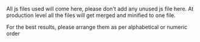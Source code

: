 All js files used will come here, please don't add any unused js file here. At production level all the files will get merged and minified to one file. 

For the best results, please arrange them as per alphabetical or numeric order